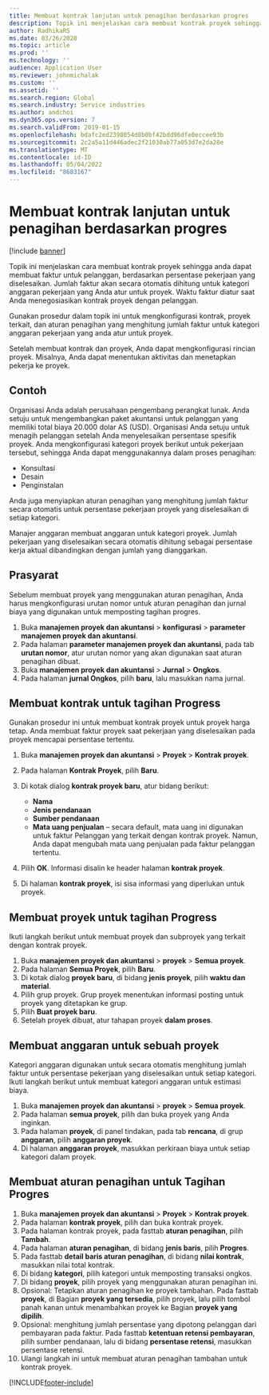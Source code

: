 ```yaml
---
title: Membuat kontrak lanjutan untuk penagihan berdasarkan progres
description: Topik ini menjelaskan cara membuat kontrak proyek sehingga anda dapat membuat faktur untuk pelanggan, berdasarkan persentase pekerjaan yang diselesaikan.
author: RadhikaRS
ms.date: 03/26/2020
ms.topic: article
ms.prod: ''
ms.technology: ''
audience: Application User
ms.reviewer: johnmichalak
ms.custom: ''
ms.assetid: ''
ms.search.region: Global
ms.search.industry: Service industries
ms.author: andchoi
ms.dyn365.ops.version: 7
ms.search.validFrom: 2019-01-15
ms.openlocfilehash: bdafc2ed2398054d8b0bf42bdd96dfe0eccee93b
ms.sourcegitcommit: 2c2a5a11d446adec2f21030ab77a053d7e2da28e
ms.translationtype: MT
ms.contentlocale: id-ID
ms.lasthandoff: 05/04/2022
ms.locfileid: "8683167"
---
```

# <a name="create-advanced-contracts-for-billing-based-on-progress"></a>Membuat kontrak lanjutan untuk penagihan berdasarkan progres
[!include [banner](../includes/banner.md)]

Topik ini menjelaskan cara membuat kontrak proyek sehingga anda dapat membuat faktur untuk pelanggan, berdasarkan persentase pekerjaan yang diselesaikan. Jumlah faktur akan secara otomatis dihitung untuk kategori anggaran pekerjaan yang Anda atur untuk proyek. Waktu faktur diatur saat Anda menegosiasikan kontrak proyek dengan pelanggan.

Gunakan prosedur dalam topik ini untuk mengkonfigurasi kontrak, proyek terkait, dan aturan penagihan yang menghitung jumlah faktur untuk kategori anggaran pekerjaan yang anda atur untuk proyek.

Setelah membuat kontrak dan proyek, Anda dapat mengkonfigurasi rincian proyek. Misalnya, Anda dapat menentukan aktivitas dan menetapkan pekerja ke proyek.

## <a name="example"></a>Contoh

Organisasi Anda adalah perusahaan pengembang perangkat lunak. Anda setuju untuk mengembangkan paket akuntansi untuk pelanggan yang memiliki total biaya 20.000 dolar AS (USD). Organisasi Anda setuju untuk menagih pelanggan setelah Anda menyelesaikan persentase spesifik proyek. Anda mengkonfigurasi kategori proyek berikut untuk pekerjaan tersebut, sehingga Anda dapat menggunakannya dalam proses penagihan:

- Konsultasi
- Desain
- Penginstalan

Anda juga menyiapkan aturan penagihan yang menghitung jumlah faktur secara otomatis untuk persentase pekerjaan proyek yang diselesaikan di setiap kategori.

Manajer anggaran membuat anggaran untuk kategori proyek. Jumlah pekerjaan yang diselesaikan secara otomatis dihitung sebagai persentase kerja aktual dibandingkan dengan jumlah yang dianggarkan.

## <a name="prerequisites"></a>Prasyarat

Sebelum membuat proyek yang menggunakan aturan penagihan, Anda harus mengkonfigurasi urutan nomor untuk aturan penagihan dan jurnal biaya yang digunakan untuk memposting tagihan progres.

1. Buka **manajemen proyek dan akuntansi** \> **konfigurasi** \> **parameter manajemen proyek dan akuntansi**.
2. Pada halaman **parameter manajemen proyek dan akuntansi**, pada tab **urutan nomor**, atur urutan nomor yang akan digunakan saat aturan penagihan dibuat.
3. Buka **manajemen proyek dan akuntansi** \> **Jurnal** \> **Ongkos**.
4. Pada halaman **jurnal Ongkos**, pilih **baru**, lalu masukkan nama jurnal.

## <a name="create-a-contract-for-progress-billings"></a>Membuat kontrak untuk tagihan Progress

Gunakan prosedur ini untuk membuat kontrak proyek untuk proyek harga tetap. Anda membuat faktur proyek saat pekerjaan yang diselesaikan pada proyek mencapai persentase tertentu.

1. Buka **manajemen proyek dan akuntansi** \> **Proyek** \> **Kontrak proyek**.
2. Pada halaman **Kontrak Proyek**, pilih **Baru**.
3. Di kotak dialog **kontrak proyek baru**, atur bidang berikut:

    - **Nama**
    - **Jenis pendanaan**
    - **Sumber pendanaan**
    - **Mata uang penjualan** – secara default, mata uang ini digunakan untuk faktur Pelanggan yang terkait dengan kontrak proyek. Namun, Anda dapat mengubah mata uang penjualan pada faktur pelanggan tertentu.

4. Pilih **OK**. Informasi disalin ke header halaman **kontrak proyek**.
5. Di halaman **kontrak proyek**, isi sisa informasi yang diperlukan untuk proyek.

## <a name="create-a-project-for-progress-billings"></a>Membuat proyek untuk tagihan Progress

Ikuti langkah berikut untuk membuat proyek dan subproyek yang terkait dengan kontrak proyek.

1. Buka **manajemen proyek dan akuntansi** \> **proyek** \> **Semua proyek**.
2. Pada halaman **Semua Proyek**, pilih **Baru**.
3. Di kotak dialog **proyek baru**, di bidang **jenis proyek**, pilih **waktu dan material**.
4. Pilih grup proyek. Grup proyek menentukan informasi posting untuk proyek yang ditetapkan ke grup.
5. Pilih **Buat proyek baru**.
6. Setelah proyek dibuat, atur tahapan proyek **dalam proses**.

## <a name="create-a-budget-for-a-project"></a>Membuat anggaran untuk sebuah proyek

Kategori anggaran digunakan untuk secara otomatis menghitung jumlah faktur untuk persentase pekerjaan yang diselesaikan untuk setiap kategori. Ikuti langkah berikut untuk membuat kategori anggaran untuk estimasi biaya.

1. Buka **manajemen proyek dan akuntansi** \> **proyek** \> **Semua proyek**.
2. Pada halaman **semua proyek**, pilih dan buka proyek yang Anda inginkan.
3. Pada halaman **proyek**, di panel tindakan, pada tab **rencana**, di grup **anggaran**, pilih **anggaran proyek**.
4. Di halaman **anggaran proyek**, masukkan perkiraan biaya untuk setiap kategori dalam proyek.

## <a name="create-billing-rules-for-progress-billings"></a>Membuat aturan penagihan untuk Tagihan Progres

1. Buka **manajemen proyek dan akuntansi** \> **Proyek** \> **Kontrak proyek**.
2. Pada halaman **kontrak proyek**, pilih dan buka kontrak proyek.
3. Pada halaman kontrak proyek, pada fasttab **aturan penagihan**, pilih **Tambah**.
4. Pada halaman **aturan penagihan**, di bidang **jenis baris**, pilih **Progres**.
5. Pada fasttab **detail baris aturan penagihan**, di bidang **nilai kontrak**, masukkan nilai total kontrak.
6. Di bidang **kategori**, pilih kategori untuk memposting transaksi ongkos.
7. Di bidang **proyek**, pilih proyek yang menggunakan aturan penagihan ini.
8. Opsional: Tetapkan aturan penagihan ke proyek tambahan. Pada fasttab **proyek**, di Bagian **proyek yang tersedia**, pilih proyek, lalu pilih tombol panah kanan untuk menambahkan proyek ke Bagian **proyek yang dipilih**.
9. Opsional: menghitung jumlah persentase yang dipotong pelanggan dari pembayaran pada faktur. Pada fasttab **ketentuan retensi pembayaran**, pilih sumber pendanaan, lalu di bidang **persentase retensi**, masukkan persentase retensi.
10. Ulangi langkah ini untuk membuat aturan penagihan tambahan untuk kontrak proyek.


[!INCLUDE[footer-include](../includes/footer-banner.md)]